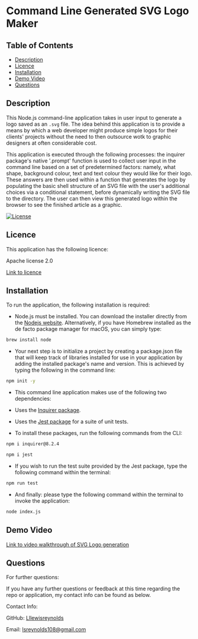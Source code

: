 # Command Line Generated SVG Logo Maker

## Table of Contents

  * [Description](#description)
  * [Licence](#licence)
  * [Installation](#installation)
  * [Demo Video](#demovideo)
  * [Questions](#questions)

## Description

This Node.js command-line application takes in user input to generate a logo saved as an `.svg` file. The idea behind this application is to provide a means by which a web developer might produce simple logos for their clients' projects without the need to then outsource wotk to graphic designers at often considerable cost. 

This application is executed through the following processes: the inquirer package's native '.prompt' function is used to collect user input in the command line based on a set of predetermined factors: namely, what shape, background colour, text and text colour they would like for their logo. These answers are then used within a function that generates the logo by populating the basic shell structure of an SVG file with the user's additional choices via a conditional statement, before dynamically writing the SVG file to the directory. The user can then view this generated logo within the browser to see the finished article as a graphic.

[![License](https://img.shields.io/badge/License-Apache_2.0-blue.svg)](https://opensource.org/licenses/Apache-2.0)
  
## Licence

This application has the following licence:

Apache license 2.0

[Link to licence](https://opensource.org/licenses/Apache-2.0)

## Installation
    
To run the application, the following installation is required:

  * Node.js must be installed. You can download the installer directly from the [Nodejs website](https://nodejs.org). Alternatively, if you have Homebrew installed as the de facto package manager for macOS, you can simply type:

```bash
brew install node
```

  * Your next step is to initialize a project by creating a package.json file that will keep track of libraries installed for use in your application by adding the installed package's name and version. This is achieved by typing the following in the command line:

```bash
npm init -y
```

  * This command line application makes use of the following two dependencies:

  * Uses the [Inquirer package](https://www.npmjs.com/package/inquirer/v/8.2.4).

  * Uses the [Jest package](https://www.npmjs.com/package/jest) for a suite of unit tests.

  * To install these packages, run the following commands from the CLI:

```bash
npm i inquirer@8.2.4
```
```bash
npm i jest
```
  * If you wish to run the test suite provided by the Jest package, type the following command within the terminal:

```bash
npm run test
```

  * And finally: please type the following command within the terminal to invoke the application:

```bash
node index.js
```

## Demo Video

[Link to video walkthrough of SVG Logo generation](https://drive.google.com/file/d/1cC5F482ylhh6dd9Fh_UIxUATRL5dUI5X/view)
      
## Questions

  For further questions:

  If you have any further questions or feedback at this time regarding the repo or application, my contact info can be found as below.
  
  Contact Info:

  GitHub: [Lllewisreynolds](https://github.com/Lllewisreynolds)

  Email: [lsreynolds108@gmail.com](mailto:lsreynolds108@gmail.com)